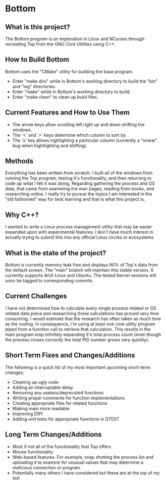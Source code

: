 # Bottom

## What is this project?
The Bottom program is an exploration in Linux and NCurses through recreating Top from the GNU Core Utilities using C++.

## How to Build Bottom
Bottom uses the "CMake" utility for building the base program.
- Enter "make dirs" while in Bottom's working directory to build the "bin" and "log" directories.
- Enter "make" while in Bottom's working directory to build.
- Enter "make clean" to clean up build files.

## Current Features and How to Use Them
- The arrow keys allow scrolling left right up and down shifting the windows.
- The '<' and '>' keys determine which column to sort by.
- The 'x' key allows highlighting a particular column (currently a "smear" bug when hightlighting and shifting).

## Methods
Everything has been written from scratch. I built all of the windows from running the Top program, testing it's functionality, and then returning to code up what I felt it was doing. Regarding gathering the process and OS data, that came from examining the man pages, reading from books, and researching online.  I really try to pursue the topics I am interested in the "old fashioned" way for best learning and that is what this project is.

## Why C++?
I wanted to write a Linux process management utility that may be easier expanded upon with experimental features. I don't have much interest in actually trying to submit this into any official Linux circles or ecosystems.

## What is the state of the project?
Bottom is currently memory leak free and displays 90% of Top's data from the default screen.  The "main" branch will maintain this stable version.  It currently supports Arch Linux and Ubuntu.  The tested Kernel versions will soon be tagged to corresponding commits.

## Current Challenges
I have not determined how to calculate every single process related or OS related data piece and researching those calculations has proved very time consuming.  I would estimate that the research has often taken as much time as the coding. In consequence, I'm using at least one core utility program piped from a function call to retrieve that calculation.  This results in the main program loop infinitely expanding it's total process count (even though the process closes correctly the total PID number grows very quickly).

## Short Term Fixes and Changes/Additions
The following is a quick list of my most important upcoming short-term changes:
- Cleaning up ugly code
- Adding an interruptable delay
- Removing any useless/deprecated functions
- Writing proper comments for function implementations
- Creating appropriate files for related functions
- Making main more readable
- Improving DRY
- Adding unit tests for appropriate functions in GTEST

## Long Term Changes/Additions
- Most if not all of the functionality that Top offers
- Mouse functionality
- Web-based features.  For example, snap shotting the process list and uploading it to examine for unusual values that may determine a malicious connection or program.
- Potentially many others I have considered but these are at the top of my list!

